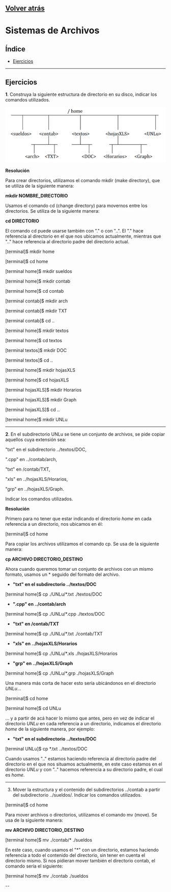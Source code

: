 ## [Volver atrás](readme.md)

# Sistemas de Archivos

## Índice

- [Ejercicios](#ejercicios)

---

## Ejercicios

**1**. Construya la siguiente estructura de directorio en su disco, 
indicar los comandos utilizados.

![Ejercicio 1](ej1.png)

**Resolución**

Para crear directorios, utilizamos el comando mkdir (make directory), que se utiliza de la siguiente manera:

**mkdir NOMBRE_DIRECTORIO**

Usamos el comando cd (change directory) para movernos entre los directorios. Se utiliza de la siguiente manera:

**cd DIRECTORIO**

El comando cd puede usarse también con "." o con "..". El "." hace referencia al directorio en el que nos ubicamos actualmente,
mientras que ".." hace referencia al directorio padre del directorio actual.

[terminal]$ mkdir home

[terminal]$ cd home

[terminal home]$ mkdir sueldos

[terminal home]$ mkdir contab

[terminal home]$ cd contab

[terminal contab]$ mkdir arch

[terminal contab]$ mkdir TXT

[terminal contab]$ cd ..

[terminal home]$ mkdir textos

[terminal home]$ cd textos

[terminal textos]$ mkdir DOC

[terminal textos]$ cd ..

[terminal home]$ mkdir hojasXLS

[terminal home]$ cd hojasXLS

[terminal hojasXLS]$ mkdir Horarios

[terminal hojasXLS]$ mkdir Graph

[terminal hojasXLS]$ cd ..

[terminal home]$ mkdir UNLu

---

**2**. En el subdirectorio UNLu se tiene un conjunto de archivos, se pide copiar aquellos cuya extensión sea:

"txt" en el subdirectorio ../textos/DOC,

".cpp" en ../contab/arch,

"txt" en /contab/TXT, 

"xls" en ../hojasXLS/Horarios, 

"grp" en ../hojasXLS/Graph. 

Indicar los comandos utilizados.

**Resolución**

Primero para no tener que estar indicando el directorio *home* en cada referencia a un directorio, nos ubicamos en él:

[terminal]$ cd home 

Para copiar los archivos utilizamos el comando cp. Se usa de la siguiente manera:

**cp ARCHIVO DIRECTORIO_DESTINO**

Ahora cuando queremos tomar un conjunto de archivos con un mismo formato, usamos un * seguido del formato del archivo.

- **"txt" en el subdirectorio ../textos/DOC**

[terminal home]$ cp ./UNLu/*.txt ./textos/DOC

- **".cpp" en ../contab/arch**

[terminal home]$ cp ./UNLu/*.cpp ./textos/DOC

- **"txt" en /contab/TXT**

[terminal home]$ cp ./UNLu/*.txt ./contab/TXT

- **"xls" en ../hojasXLS/Horarios**

[terminal home]$ cp ./UNLu/*.xls ./hojasXLS/Horarios

- **"grp" en ../hojasXLS/Graph**

[terminal home]$ cp ./UNLu/*.grp ./hojasXLS/Graph

Una manera más corta de hacer esto sería ubicándonos en el directorio *UNLu*...

[terminal]$ cd home 

[terminal home]$ cd UNLu

... y a partir de acá hacer lo mismo que antes, pero en vez de indicar el directorio *UNLu* en cada referencia a un directorio, indicamos el directorio *home* de la siguiente manera, por ejemplo:

- **"txt" en el subdirectorio ../textos/DOC**

[terminal UNLu]$ cp *.txt ../textos/DOC

Cuando usamos ".." estamos haciendo referencia al directorio padre del directorio en el que nos situamos actualmente, en este caso estamos en el directorio *UNLu* y con ".." hacemos referencia a su directorio padre, el cual es *home*.

---

3. Mover la estructura y el contenido del subdirectorios ../contab 
a partir del subdirectorio ../sueldos/. Indicar los comandos utilizados.

[terminal]$ cd home

Para mover archivos o directorios, utilizamos el comando mv (move). Se usa de la siguiente manera:

**mv ARCHIVO DIRECTORIO_DESTINO**

[terminal home]$ mv ./contab/* ./sueldos

En este caso, cuando usamos el "*" con un directorio, estamos haciendo referencia a todo el contenido del directorio, 
sin tener en cuenta el directorio mismo. Si nos pidieran mover también el directorio contab, el comando sería el siguiente:

[terminal home]$ mv ./contab ./sueldos

--

